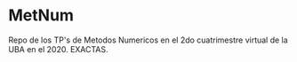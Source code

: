 # MetNum
Repo de los TP's de Metodos Numericos en el 2do cuatrimestre virtual de la UBA en el 2020. EXACTAS.

